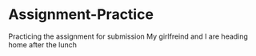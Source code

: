 # Assignment-Practice
Practicing the assignment for submission
My girlfreind and I are heading home after the lunch
